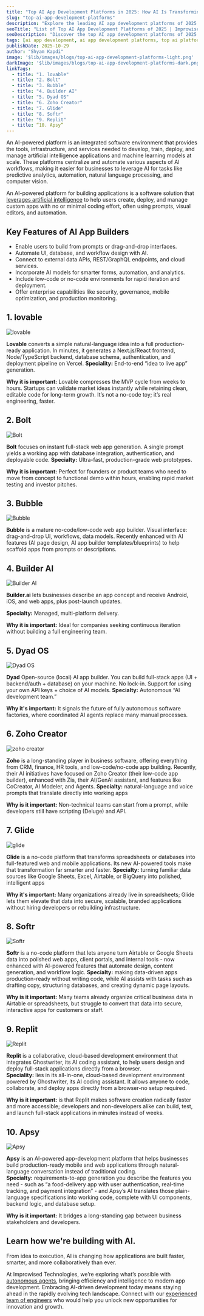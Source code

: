 ```yaml
---
title: "Top AI App Development Platforms in 2025: How AI Is Transforming the Way Apps Are Built"
slug: "top-ai-app-development-platforms"
description: "Explore the leading AI app development platforms of 2025. Learn how AI-driven tools are transforming app design, development, and delivery across industries."
seoTitle: "List of Top AI App Development Platforms of 2025 | Improwised"
seoDescription: "Discover the top AI app development platforms of 2025 with Improwised. Learn how AI is revolutionizing app creation, automation, and developer workflows."
tags: [ai app development, ai app development platforms, top ai platforms 2025, ai software development, app development with ai, ai development tools, ai-powered apps, ai automation in development, ai app builders, agentic ai, improwised]
publishDate: 2025-10-29
author: "Shyam Kapdi" 
image: '$lib/images/blogs/top-ai-app-development-platforms-light.png'
darkImage: '$lib/images/blogs/top-ai-app-development-platforms-dark.png'
linkTags: 
  - title: "1. lovable" 
  - title: "2. Bolt"
  - title: "3. Bubble"
  - title: "4. Builder AI"
  - title: "5. Dyad OS"
  - title: "6. Zoho Creator"
  - title: "7. Glide"
  - title: "8. Softr"
  - title: "9. Replit"
  - title: “10. Apsy”
---
```


An AI-powered platform is an integrated software environment that provides the tools, infrastructure, and services needed to develop, train, deploy, and manage artificial intelligence applications and machine learning models at scale. These platforms centralize and automate various aspects of AI workflows, making it easier for businesses to leverage AI for tasks like predictive analytics, automation, natural language processing, and computer vision.

An AI-powered platform for building applications is a software solution that [leverages artificial intelligence](https://www.improwised.com/services/autonomous-agent/faster-delivery-cycles/) to help users create, deploy, and manage custom apps with no or minimal coding effort, often using prompts, visual editors, and automation.

## Key Features of AI App Builders

* Enable users to build from prompts or drag-and-drop interfaces.  
* Automate UI, database, and workflow design with AI.  
* Connect to external data APIs, REST/GraphQL endpoints, and cloud services.  
* Incorporate AI models for smarter forms, automation, and analytics.  
* Include low-code or no-code environments for rapid iteration and deployment.  
* Offer enterprise capabilities like security, governance, mobile optimization, and production monitoring.

## 1. lovable

![lovable]($lib/images/blogs/lovable.png)

**Lovable** converts a simple natural-language idea into a full production-ready application. In minutes, it generates a Next.js/React frontend, Node/TypeScript backend, database schema, authentication, and deployment pipeline on Vercel.
**Speciality:** End-to-end “idea to live app” generation.

**Why it is important:** Lovable compresses the MVP cycle from weeks to hours. Startups can validate market ideas instantly while retaining clean, editable code for long-term growth. It’s not a no-code toy; it’s real engineering, faster.

## 2. Bolt

![Bolt]($lib/images/blogs/bolt.png)

**Bolt** focuses on instant full-stack web app generation. A single prompt yields a working app with database integration, authentication, and deployable code.
**Specialty:** Ultra-fast, production-grade web prototypes.

**Why it is important:** Perfect for founders or product teams who need to move from concept to functional demo within hours, enabling rapid market testing and investor pitches.

## 3. Bubble

![Bubble]($lib/images/blogs/bubble.png)

**Bubble** is a mature no-code/low-code web app builder. Visual interface: drag-and-drop UI, workflows, data models. Recently enhanced with AI features (AI page design, AI app builder templates/blueprints) to help scaffold apps from prompts or descriptions.

## 4. Builder AI

![Builder AI]($lib/images/blogs/builder-ai.png)

**Builder.ai** lets businesses describe an app concept and receive Android, iOS, and web apps, plus post-launch updates.
  
**Specialty:** Managed, multi-platform delivery.

**Why it is important:** Ideal for companies seeking continuous iteration without building a full engineering team.

## 5. Dyad OS

![Dyad OS]($lib/images/blogs/dyad-os.png)

**Dyad** Open-source (local) AI app builder. You can build full-stack apps (UI \+ backend/auth \+ database) on your machine. No lock-in. Support for using your own API keys \+ choice of AI models.
**Specialty:** Autonomous “AI development team.”

**Why it's important:** It signals the future of fully autonomous software factories, where coordinated AI agents replace many manual processes.

## 6. Zoho Creator

![zoho creator]($lib/images/blogs/zoho-creator.png)

**Zoho** is a long-standing player in business software, offering everything from CRM, finance, HR tools, and low-code/no-code app building. Recently, their AI initiatives have focused on Zoho Creator (their low-code app builder), enhanced with Zia, their AI/GenAI assistant, and features like CoCreator, AI Modeler, and Agents. 
**Specialty:** natural-language and voice prompts that translate directly into working apps

**Why is it important:** Non-technical teams can start from a prompt, while developers still have scripting (Deluge) and API.

## 7. Glide

![glide]($lib/images/blogs/glide.png)

**Glide** is a no-code platform that transforms spreadsheets or databases into full-featured web and mobile applications. Its new AI-powered tools make that transformation far smarter and faster. 
**Specialty:** turning familiar data sources like Google Sheets, Excel, Airtable, or BigQuery into polished, intelligent apps

**Why it's important:** Many organizations already live in spreadsheets; Glide lets them elevate that data into secure, scalable, branded applications without hiring developers or rebuilding infrastructure. 

## 8. Softr

![Softr]($lib/images/blogs/softr.png)

**Softr** is a no-code platform that lets anyone turn Airtable or Google Sheets data into polished web apps, client portals, and internal tools \- now enhanced with AI-powered features that automate design, content generation, and workflow logic.
**Specialty:** making data-driven apps production-ready without writing code, while AI assists with tasks such as drafting copy, structuring databases, and creating dynamic page layouts.

**Why is it important:** Many teams already organize critical business data in Airtable or spreadsheets, but struggle to convert that data into secure, interactive apps for customers or staff. 

## 9. Replit

![Replit]($lib/images/blogs/replit.png)

**Replit** is a collaborative, cloud-based development environment that integrates Ghostwriter, its AI coding assistant, to help users design and deploy full-stack applications directly from a browser.   
**Speciality:** lies in its all-in-one, cloud-based development environment powered by Ghostwriter, its AI coding assistant. It allows anyone to code, collaborate, and deploy apps directly from a browser-no setup required.

**Why is it important:** is that Replit makes software creation radically faster and more accessible; developers and non-developers alike can build, test, and launch full-stack applications in minutes instead of weeks.

## 10. Apsy

![Apsy]($lib/images/blogs/apsy.png)

**Apsy** is an AI-powered app-development platform that helps businesses build production-ready mobile and web applications through natural-language conversation instead of traditional coding.   
**Specialty:** requirements-to-app generation you describe the features you need \- such as “a food-delivery app with user authentication, real-time tracking, and payment integration” \- and Apsy’s AI translates those plain-language specifications into working code, complete with UI components, backend logic, and database setup.

**Why is it important:** It bridges a long-standing gap between business stakeholders and developers. 

## Learn how we're building with AI.

From idea to execution, AI is changing how applications are built faster, smarter, and more collaboratively than ever.

At Improwised Technologies, we’re exploring what’s possible with [autonomous agents](https://www.improwised.com/services/autonomous-agent/), bringing efficiency and intelligence to modern app development. Embracing AI-driven development today means staying ahead in the rapidly evolving tech landscape. Connect with our [experienced team of engineers](https://www.improwised.com/contact/) who would help you unlock new opportunities for innovation and growth.
